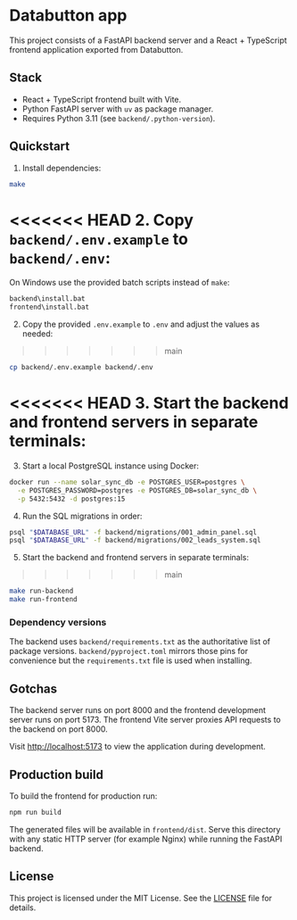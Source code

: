 # Databutton app

This project consists of a FastAPI backend server and a React + TypeScript frontend application exported from Databutton.

## Stack

- React + TypeScript frontend built with Vite.
- Python FastAPI server with `uv` as package manager.
- Requires Python 3.11 (see `backend/.python-version`).

## Quickstart

1. Install dependencies:

```bash
make
```

<<<<<<< HEAD
2. Copy `backend/.env.example` to `backend/.env`:
=======
On Windows use the provided batch scripts instead of `make`:

```cmd
backend\install.bat
frontend\install.bat
```

2. Copy the provided `.env.example` to `.env` and adjust the values as needed:
>>>>>>> main

```bash
cp backend/.env.example backend/.env
```

<<<<<<< HEAD
3. Start the backend and frontend servers in separate terminals:
=======
3. Start a local PostgreSQL instance using Docker:

```bash
docker run --name solar_sync_db -e POSTGRES_USER=postgres \
  -e POSTGRES_PASSWORD=postgres -e POSTGRES_DB=solar_sync_db \
  -p 5432:5432 -d postgres:15
```

4. Run the SQL migrations in order:

```bash
psql "$DATABASE_URL" -f backend/migrations/001_admin_panel.sql
psql "$DATABASE_URL" -f backend/migrations/002_leads_system.sql
```

5. Start the backend and frontend servers in separate terminals:
>>>>>>> main

```bash
make run-backend
make run-frontend
```

### Dependency versions

The backend uses `backend/requirements.txt` as the authoritative list of
package versions. `backend/pyproject.toml` mirrors those pins for convenience
but the `requirements.txt` file is used when installing.

## Gotchas

The backend server runs on port 8000 and the frontend development server runs on port 5173. The frontend Vite server proxies API requests to the backend on port 8000.


Visit <http://localhost:5173> to view the application during development.

## Production build

To build the frontend for production run:

```bash
npm run build
```

The generated files will be available in `frontend/dist`. Serve this directory
with any static HTTP server (for example Nginx) while running the FastAPI
backend.

## License

This project is licensed under the MIT License. See the [LICENSE](LICENSE) file for details.

